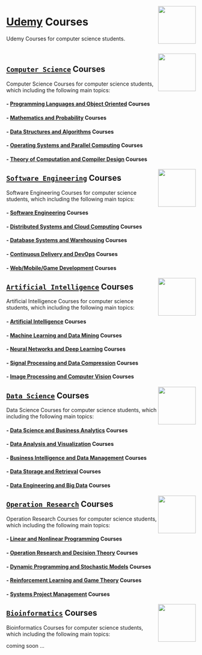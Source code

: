 <img align="right" width="100" src="https://github.com/cs-MohamedAyman/cs-MohamedAyman/blob/main/repos-logos/udemy.jpg"></img>

# [Udemy](https://www.udemy.com/) Courses
Udemy Courses for computer science students.

<br>

<img align="right" width="100" height="100" src="https://github.com/cs-MohamedAyman/cs-MohamedAyman/blob/main/repos-logos/computer-science-department.jpg">

## [`Computer Science`](https://github.com/cs-MohamedAyman/eLearning-Platforms/tree/master/Udemy-Courses/tree/master/Computer-Science/README.md) Courses
Computer Science Courses for computer science students, which including the following main topics:

#### - [Programming Languages and Object Oriented](https://github.com/cs-MohamedAyman/eLearning-Platforms/tree/master/Udemy-Courses/tree/master/Computer-Science/README.md) Courses
#### - [Mathematics and Probability](https://github.com/cs-MohamedAyman/eLearning-Platforms/tree/master/Udemy-Courses/tree/master/Computer-Science/README.md) Courses
#### - [Data Structures and Algorithms](https://github.com/cs-MohamedAyman/eLearning-Platforms/tree/master/Udemy-Courses/tree/master/Computer-Science/README.md) Courses
#### - [Operating Systems and Parallel Computing](https://github.com/cs-MohamedAyman/eLearning-Platforms/tree/master/Udemy-Courses/tree/master/Computer-Science/README.md) Courses
#### - [Theory of Computation and Compiler Design](https://github.com/cs-MohamedAyman/eLearning-Platforms/tree/master/Udemy-Courses/tree/master/Computer-Science/README.md) Courses

<img align="right" width="100" height="100" src="https://github.com/cs-MohamedAyman/cs-MohamedAyman/blob/main/repos-logos/software-engineering-department.jpg">

## [`Software Engineering`](https://github.com/cs-MohamedAyman/eLearning-Platforms/tree/master/Udemy-Courses/tree/master/Software-Engineering/README.md) Courses
Software Engineering Courses for computer science students, which including the following main topics:

#### - [Software Engineering](https://github.com/cs-MohamedAyman/eLearning-Platforms/tree/master/Udemy-Courses/tree/master/Software-Engineering/README.md) Courses
#### - [Distributed Systems and Cloud Computing](https://github.com/cs-MohamedAyman/eLearning-Platforms/tree/master/Udemy-Courses/tree/master/Software-Engineering/README.md) Courses
#### - [Database Systems and Warehousing](https://github.com/cs-MohamedAyman/eLearning-Platforms/tree/master/Udemy-Courses/tree/master/Software-Engineering/README.md) Courses
#### - [Continuous Delivery and DevOps](https://github.com/cs-MohamedAyman/eLearning-Platforms/tree/master/Udemy-Courses/tree/master/Software-Engineering/README.md) Courses
#### - [Web/Mobile/Game Development](https://github.com/cs-MohamedAyman/eLearning-Platforms/tree/master/Udemy-Courses/tree/master/Software-Engineering/README.md) Courses

<img align="right" width="100" height="100" src="https://github.com/cs-MohamedAyman/cs-MohamedAyman/blob/main/repos-logos/artificial-intelligence-department.jpg">

## [`Artificial Intelligence`](https://github.com/cs-MohamedAyman/eLearning-Platforms/tree/master/Udemy-Courses/tree/master/Artificial-Intelligence/README.md) Courses
Artificial Intelligence Courses for computer science students, which including the following main topics:

#### - [Artificial Intelligence](https://github.com/cs-MohamedAyman/eLearning-Platforms/tree/master/Udemy-Courses/tree/master/Artificial-Intelligence/README.md) Courses
#### - [Machine Learning and Data Mining](https://github.com/cs-MohamedAyman/eLearning-Platforms/tree/master/Udemy-Courses/tree/master/Artificial-Intelligence/README.md) Courses
#### - [Neural Networks and Deep Learning](https://github.com/cs-MohamedAyman/eLearning-Platforms/tree/master/Udemy-Courses/tree/master/Artificial-Intelligence/README.md) Courses
#### - [Signal Processing and Data Compression](https://github.com/cs-MohamedAyman/eLearning-Platforms/tree/master/Udemy-Courses/tree/master/Artificial-Intelligence/README.md) Courses
#### - [Image Processing and Computer Vision](https://github.com/cs-MohamedAyman/eLearning-Platforms/tree/master/Udemy-Courses/tree/master/Artificial-Intelligence/README.md) Courses

<img align="right" width="100" height="100" src="https://github.com/cs-MohamedAyman/cs-MohamedAyman/blob/main/repos-logos/data-science-department.jpg">

## [`Data Science`](https://github.com/cs-MohamedAyman/eLearning-Platforms/tree/master/Udemy-Courses/tree/master/Data-Science/README.md) Courses
Data Science Courses for computer science students, which including the following main topics:

#### - [Data Science and Business Analytics](https://github.com/cs-MohamedAyman/eLearning-Platforms/tree/master/Udemy-Courses/tree/master/Data-Science/README.md) Courses
#### - [Data Analysis and Visualization](https://github.com/cs-MohamedAyman/eLearning-Platforms/tree/master/Udemy-Courses/tree/master/Data-Science/README.md) Courses
#### - [Business Intelligence and Data Management](https://github.com/cs-MohamedAyman/eLearning-Platforms/tree/master/Udemy-Courses/tree/master/Data-Science/README.md) Courses
#### - [Data Storage and Retrieval](https://github.com/cs-MohamedAyman/eLearning-Platforms/tree/master/Udemy-Courses/tree/master/Data-Science/README.md) Courses
#### - [Data Engineering and Big Data](https://github.com/cs-MohamedAyman/eLearning-Platforms/tree/master/Udemy-Courses/tree/master/Data-Science/README.md) Courses

<img align="right" width="100" height="100" src="https://github.com/cs-MohamedAyman/cs-MohamedAyman/blob/main/repos-logos/operation-research-department.jpg">

## [`Operation Research`](https://github.com/cs-MohamedAyman/eLearning-Platforms/tree/master/Udemy-Courses/tree/master/Operation-Research/README.md) Courses
Operation Research Courses for computer science students, which including the following main topics:

#### - [Linear and Nonlinear Programming](https://github.com/cs-MohamedAyman/eLearning-Platforms/tree/master/Udemy-Courses/tree/master/Operation-Research/README.md) Courses
#### - [Operation Research and Decision Theory](https://github.com/cs-MohamedAyman/eLearning-Platforms/tree/master/Udemy-Courses/tree/master/Operation-Research/README.md) Courses
#### - [Dynamic Programming and Stochastic Models](https://github.com/cs-MohamedAyman/eLearning-Platforms/tree/master/Udemy-Courses/tree/master/Operation-Research/README.md) Courses
#### - [Reinforcement Learning and Game Theory](https://github.com/cs-MohamedAyman/eLearning-Platforms/tree/master/Udemy-Courses/tree/master/Operation-Research/README.md) Courses
#### - [Systems Project Management](https://github.com/cs-MohamedAyman/eLearning-Platforms/tree/master/Udemy-Courses/tree/master/Operation-Research/README.md) Courses

<img align="right" width="100" height="100" src="https://github.com/cs-MohamedAyman/cs-MohamedAyman/blob/main/repos-logos/bioinformatics-department.jpg">

## [`Bioinformatics`](https://github.com/cs-MohamedAyman/eLearning-Platforms/tree/master/Udemy-Courses/tree/master/Bioinformatics/README.md) Courses
Bioinformatics Courses for computer science students, which including the following main topics:

coming soon ...
